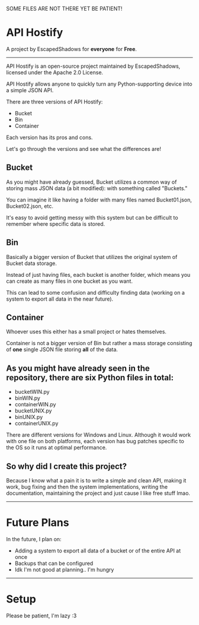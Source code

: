 SOME FILES ARE NOT THERE YET BE PATIENT!

# API Hostify

A project by EscapedShadows for **everyone** for **Free**.

---

API Hostify is an open-source project maintained by EscapedShadows, licensed under the Apache 2.0 License.

API Hostify allows anyone to quickly turn any Python-supporting device into a simple JSON API.

There are three versions of API Hostify:

- Bucket
- Bin
- Container

Each version has its pros and cons.

Let's go through the versions and see what the differences are!

## Bucket

As you might have already guessed, Bucket utilizes a common way of storing mass JSON data (a bit modified): with something called "Buckets."

You can imagine it like having a folder with many files named Bucket01.json, Bucket02.json, etc.

It's easy to avoid getting messy with this system but can be difficult to remember where specific data is stored.

## Bin

Basically a bigger version of Bucket that utilizes the original system of Bucket data storage.

Instead of just having files, each bucket is another folder, which means you can create as many files in one bucket as you want.

This can lead to some confusion and difficulty finding data (working on a system to export all data in the near future).

## Container

Whoever uses this either has a small project or hates themselves.

Container is not a bigger version of Bin but rather a mass storage consisting of **one** single JSON file storing **all** of the data.

## As you might have already seen in the repository, there are six Python files in total:

- bucketWIN.py
- binWIN.py
- containerWIN.py
- bucketUNIX.py
- binUNIX.py
- containerUNIX.py

There are different versions for Windows and Linux. Although it would work with one file on both platforms, each version has bug patches specific to the OS so it runs at optimal performance.

## So why did I create this project?

Because I know what a pain it is to write a simple and clean API, making it work, bug fixing and then the system implementations, writing the documentation, maintaining the project and just cause I like free stuff lmao.

---

# Future Plans

In the future, I plan on:
- Adding a system to export all data of a bucket or of the entire API at once
- Backups that can be configured
- Idk I'm not good at planning.. I'm hungry

---

# Setup

Please be patient, I'm lazy :3